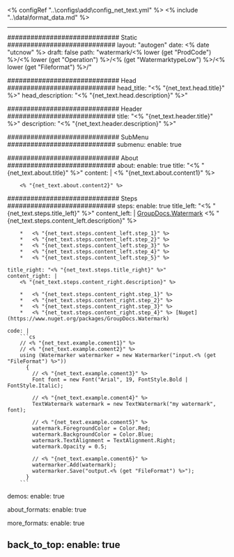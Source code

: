 <% configRef "..\\configs\\add\\config_net_text.yml" %>
<% include "..\\data\\format_data.md" %>

---
############################# Static ############################
layout: "autogen"
date: <% date "utcnow" %>
draft: false
path: "watermark/<% lower (get "ProdCode") %>/<% lower (get "Operation") %>/<% (get "WatermarktypeLow") %>/<% lower (get "Fileformat") %>/"

############################# Head ############################
head_title: "<% "{net_text.head.title}" %>"
head_description: "<% "{net_text.head.description}" %>"

############################# Header ############################
title: "<% "{net_text.header.title}" %>"
description: "<% "{net_text.header.description}" %>"

############################# SubMenu ############################
submenu:
    enable: true

############################# About ############################
about:
    enable: true
    title: "<% "{net_text.about.title}" %>"
    content: |
        <% "{net_text.about.content1}" %>
        
        <% "{net_text.about.content2}" %>

############################# Steps ############################
steps:
    enable: true
    title_left: "<% "{net_text.steps.title_left}" %>"
    content_left: |
        [GroupDocs.Watermark](<% lower (get "ProductUrl") %>) <% "{net_text.steps.content_left.description}" %>

        *   <% "{net_text.steps.content_left.step_1}" %>
        *   <% "{net_text.steps.content_left.step_2}" %>
        *   <% "{net_text.steps.content_left.step_3}" %>
        *   <% "{net_text.steps.content_left.step_4}" %>
        *   <% "{net_text.steps.content_left.step_5}" %>
        
    title_right: "<% "{net_text.steps.title_right}" %>"
    content_right: |
        <% "{net_text.steps.content_right.description}" %>

        *   <% "{net_text.steps.content_right.step_1}" %>
        *   <% "{net_text.steps.content_right.step_2}" %>
        *   <% "{net_text.steps.content_right.step_3}" %>
        *   <% "{net_text.steps.content_right.step_4}" %> [Nuget](https://www.nuget.org/packages/GroupDocs.Watermark)
        
    code: |
        ```cs
        // <% "{net_text.example.coment1}" %>
        // <% "{net_text.example.coment2}" %>
        using (Watermarker watermarker = new Watermarker("input.<% (get "FileFormat") %>"))
          {
            // <% "{net_text.example.coment3}" %>
            Font font = new Font("Arial", 19, FontStyle.Bold | FontStyle.Italic);
            
            // <% "{net_text.example.coment4}" %>
            TextWatermark watermark = new TextWatermark("my watermark", font);

            // <% "{net_text.example.coment5}" %>
            watermark.ForegroundColor = Color.Red;
            watermark.BackgroundColor = Color.Blue;
            watermark.TextAlignment = TextAlignment.Right;
            watermark.Opacity = 0.5;

            // <% "{net_text.example.coment6}" %>
            watermarker.Add(watermark);
            watermarker.Save("output.<% (get "FileFormat") %>");
          }
        ```      

demos:
    enable: true
        

about_formats:
    enable: true


more_formats:
    enable: true


back_to_top:
    enable: true
---